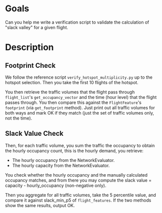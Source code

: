 # Goals

Can you help me write a verification script to validate the calculation of "slack valley" for a given flight.

# Description

## Footprint Check
We follow the reference script `verify_hotspot_multiplicity.py` up to the hotspot selection. Then you take the first 10 flights of the hotspot.

You then retrieve the traffic volumes that the flight pass through `flight_list`'s `get_occupancy_vector` and the time (hour level) that the flight passes through. You then compare this against the `FlightFeature`'s `footprint` (via `get_footprint` method). Just print out all traffic volumes for both ways and mark OK if they match (just the set of traffic volumes only, not the time).

## Slack Value Check
Then, for each traffic volume, you sum the traffic the occupancy to obtain the hourly occupancy count, this is the hourly demand, you retrieve:
- The hourly occupancy from the NetworkEvaluator.
- The hourly capacity from the NetworkEvaluator.

You check whether the hourly occupancy and the manually calculated occupancy matches, and from there you may compute the slack value = capacity - hourly_occupancy (non-negative only).

Then you aggregate for all traffic volumes, take the 5 percentile value, and compare it against slack_min_p5 of `flight_features`. If the two methods show the same results, output OK.